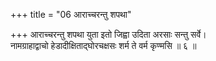 +++
title = "06 आराच्चरन्तु शपथा"

+++
आराच्चरन्तु शपथा युता इतो जिह्वा उदिता अरसाः सन्तु सर्वे।  
नामग्राहाद्वाचो हेडादीक्षिताद्घोरचक्षसः शर्म ते वर्म कृण्मसि ॥ ६ ॥